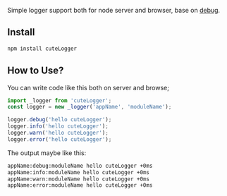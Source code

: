 <!--
@Author: billcz
@Date:   2016-06-14T15:44:55+08:00
@Email:  chenz@dtdream.com
@Last modified by:   billcz
@Last modified time: 2016-06-14T17:08:51+08:00
-->

Simple logger support both for node server and browser, base on [debug](https://github.com/visionmedia/debug).
## Install
```bash
npm install cuteLogger
```

## How to Use?
You can write code like this both on server and browse;

```js
import _logger from 'cuteLogger';
const logger = new _logger('appName', 'moduleName');

logger.debug('hello cuteLogger');
logger.info('hello cuteLogger');
logger.warn('hello cuteLogger');
logger.error('hello cuteLogger');
```
The output maybe like this:
```bash
appName:debug:moduleName hello cuteLogger +0ms
appName:info:moduleName hello cuteLogger +0ms
appName:warn:moduleName hello cuteLogger +0ms
appName:error:moduleName hello cuteLogger +0ms
```
